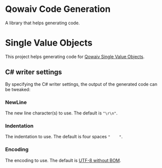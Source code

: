 # Qowaiv Code Generation
A library that helps generating code.

# Single Value Objects
This project helps generating code for [Qowaiv Single Value Objects](https://github.com/Qowaiv/Qowaiv).

## C# writer settings
By specifying the C# writer settings, the output of the generated code can
be tweaked:

### NewLine
The new line character(s) to use. The default is `"\r\n"`.

### Indentation
The indentation to use. The default is four spaces `"    "`.

### Encoding
The encoding to use. The default is [UTF-8 without BOM](https://en.wikipedia.org/wiki/UTF-8).
